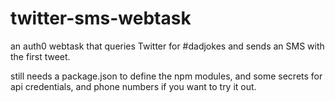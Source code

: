 # twitter-sms-webtask
an auth0 webtask that queries Twitter for #dadjokes and sends an SMS with the first tweet.

still needs a package.json to define the npm modules, and some secrets for api credentials, and phone numbers if you want to try it out.
